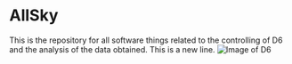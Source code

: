 # AllSky

This is the repository for all software things related to the controlling of D6 and the analysis of the data obtained.
This is a new line.
![Image of D6](https://vignette4.wikia.nocookie.net/starwars/images/a/a0/R2-D6.png/revision/latest?cb=20100527150438)
